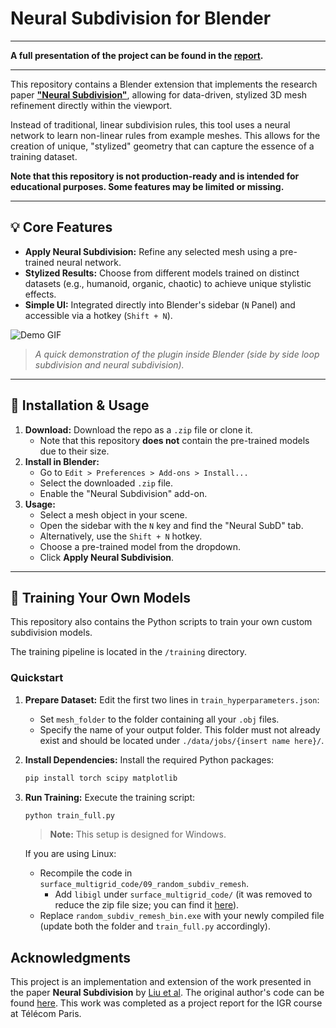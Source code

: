 # Neural Subdivision for Blender

---

**A full presentation of the project can be found in the [report](report.pdf).**

---

This repository contains a Blender extension that implements the research paper **["Neural Subdivision"](https://arxiv.org/abs/2005.01819)**, allowing for data-driven, stylized 3D mesh refinement directly within the viewport.

Instead of traditional, linear subdivision rules, this tool uses a neural network to learn non-linear rules from example meshes. This allows for the creation of unique, "stylized" geometry that can capture the essence of a training dataset.

**Note that this repository is not production-ready and is intended for educational purposes. Some features may be limited or missing.**

---

## 💡 Core Features

*   **Apply Neural Subdivision:** Refine any selected mesh using a pre-trained neural network.
*   **Stylized Results:** Choose from different models trained on distinct datasets (e.g., humanoid, organic, chaotic) to achieve unique stylistic effects.
*   **Simple UI:** Integrated directly into Blender's sidebar (`N` Panel) and accessible via a hotkey (`Shift + N`).

![Demo GIF](https://i.imgur.com/cyhog6l.gif")
> *A quick demonstration of the plugin inside Blender (side by side loop subdivision and neural subdivision).*

---

## 🔧 Installation & Usage

1.  **Download:** Download the repo as a `.zip` file or clone it.
    *   Note that this repository **does not** contain the pre-trained models due to their size.
2.  **Install in Blender:**
    *   Go to `Edit > Preferences > Add-ons > Install...`
    *   Select the downloaded `.zip` file.
    *   Enable the "Neural Subdivision" add-on.
3.  **Usage:**
    *   Select a mesh object in your scene.
    *   Open the sidebar with the `N` key and find the "Neural SubD" tab.
    *   Alternatively, use the `Shift + N` hotkey.
    *   Choose a pre-trained model from the dropdown.
    *   Click **Apply Neural Subdivision**.

---


## 🧠 Training Your Own Models

This repository also contains the Python scripts to train your own custom subdivision models.

The training pipeline is located in the `/training` directory.

### Quickstart

1.  **Prepare Dataset:** Edit the first two lines in `train_hyperparameters.json`:
    - Set `mesh_folder` to the folder containing all your `.obj` files.
    - Specify the name of your output folder. This folder must not already exist and should be located under `./data/jobs/{insert name here}/`.
2.  **Install Dependencies:** Install the required Python packages:
    ```bash
    pip install torch scipy matplotlib
    ```
3.  **Run Training:** Execute the training script:
    ```bash
    python train_full.py
    ```
    > **Note:** This setup is designed for Windows.

    If you are using Linux:
    - Recompile the code in `surface_multigrid_code/09_random_subdiv_remesh`.
      - Add `libigl` under `surface_multigrid_code/` (it was removed to reduce the zip file size; you can find it [here](https://github.com/libigl/libigl/tree/70d2abaa53616af35c7857bf8f52c8a234f150ff)).
    - Replace `random_subdiv_remesh_bin.exe` with your newly compiled file (update both the folder and `train_full.py` accordingly).


##  Acknowledgments

This project is an implementation and extension of the work presented in the paper **Neural Subdivision** by [Liu et al](https://arxiv.org/abs/2005.01819). The original author's code can be found [here](https://github.com/HTDerekLiu/neuralSubdiv). This work was completed as a project report for the IGR course at Télécom Paris.